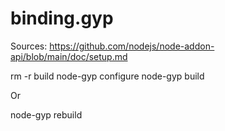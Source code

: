 # binding.gyp

Sources:
https://github.com/nodejs/node-addon-api/blob/main/doc/setup.md

rm -r build
node-gyp configure
node-gyp build

Or

node-gyp rebuild